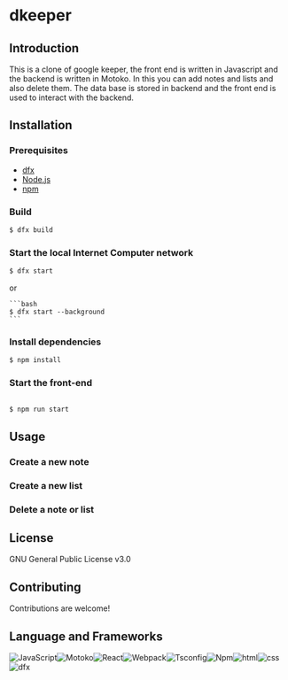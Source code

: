 # dkeeper
## Introduction
 This is a clone of google keeper, the front end is written in Javascript and the backend is written in Motoko. In this you can add notes and lists and also delete them. The data base is stored in backend and the front end is used to interact with the backend. 

## Installation

### Prerequisites

- [dfx](https://sdk.dfinity.org/docs/quickstart/quickstart.html#step-1-install-the-sdk)
- [Node.js](https://nodejs.org/en/download/)
- [npm](https://www.npmjs.com/get-npm)

### Build

```bash
$ dfx build
```

### Start the local Internet Computer network

```bash
$ dfx start 
```

or 
    
    ```bash
    $ dfx start --background
    ```

### Install dependencies

```bash
$ npm install
```

### Start the front-end

```bash

$ npm run start
```

## Usage

### Create a new note


### Create a new list


### Delete a note or list


## License

GNU General Public License v3.0

## Contributing

Contributions are welcome!

## Language and Frameworks
![JavaScript](https://img.shields.io/badge/-JavaScript-black?style=flat-square&logo=javascript)![Motoko](https://img.shields.io/badge/-Motoko-black?style=flat-square&logo=motoko)![React](https://img.shields.io/badge/-React-black?style=flat-square&logo=react)![Webpack](https://img.shields.io/badge/-Webpack-black?style=flat-square&logo=webpack)![Tsconfig](https://img.shields.io/badge/-Tsconfig-black?style=flat-square&logo=tsconfig)![Npm](https://img.shields.io/badge/-Npm-black?style=flat-square&logo=npm)![html](https://img.shields.io/badge/-html-black?style=flat-square&logo=html)![css](https://img.shields.io/badge/-css-black?style=flat-square&logo=css)![dfx](https://img.shields.io/badge/-dfx-black?style=flat-square&logo=dfx)


